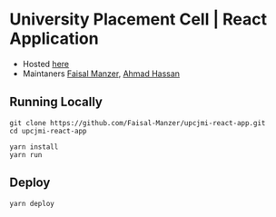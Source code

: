 # University Placement Cell | React Application
- Hosted [here](https://upc.parwaz.in)
- Maintaners [Faisal Manzer](https://github.com/Faisal-Manzer), [Ahmad Hassan](https://github.com/alhaqhassan)

## Running Locally
```shell script
git clone https://github.com/Faisal-Manzer/upcjmi-react-app.git
cd upcjmi-react-app
```

```shell script
yarn install
yarn run
```

## Deploy
```shell script
yarn deploy
```
